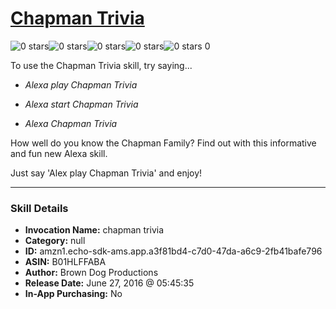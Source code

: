 # [Chapman Trivia](http://alexa.amazon.com/#skills/amzn1.echo-sdk-ams.app.a3f81bd4-c7d0-47da-a6c9-2fb41bafe796)
![0 stars](../../images/ic_star_border_black_18dp_1x.png)![0 stars](../../images/ic_star_border_black_18dp_1x.png)![0 stars](../../images/ic_star_border_black_18dp_1x.png)![0 stars](../../images/ic_star_border_black_18dp_1x.png)![0 stars](../../images/ic_star_border_black_18dp_1x.png) 0

To use the Chapman Trivia skill, try saying...

* *Alexa play Chapman Trivia*

* *Alexa start Chapman Trivia*

* *Alexa Chapman Trivia*

How well do you know the Chapman Family?   Find out with this informative and fun new Alexa skill.

Just say 'Alex play Chapman Trivia' and enjoy!

***

### Skill Details

* **Invocation Name:** chapman trivia
* **Category:** null
* **ID:** amzn1.echo-sdk-ams.app.a3f81bd4-c7d0-47da-a6c9-2fb41bafe796
* **ASIN:** B01HLFFABA
* **Author:** Brown Dog Productions
* **Release Date:** June 27, 2016 @ 05:45:35
* **In-App Purchasing:** No
